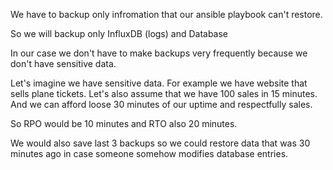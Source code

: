 We have to backup only infromation that our ansible playbook can't restore.


So we will backup only InfluxDB (logs) and Database


In our case we don't have to make backups very frequently because we don't have sensitive data.


Let's imagine we have sensitive data. For example we have website that sells plane tickets.
Let's also assume that we have 100 sales in 15 minutes. 
And we can afford loose 30 minutes of our uptime and respectfully sales.

So RPO would be 10 minutes and RTO also 20 minutes.

We would also save last 3 backups so we could restore data that was 30 minutes ago in case someone somehow modifies database entries.

